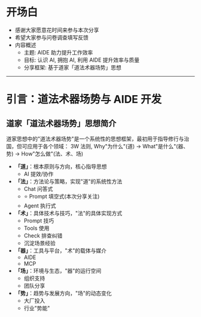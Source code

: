 # 开场白

- 感谢大家愿意花时间来参与本次分享
- 希望大家参与问卷调查填写反馈
- 内容概述
  - 主题: AIDE 助力提升工作效率
  - 目标: 认识 AI, 拥抱 AI, 利用 AIDE 提升效率与质量
  - 分享框架: 基于道家「道法术器场势」思想

---

# 引言：道法术器场势与 AIDE 开发

## 道家「道法术器场势」思想简介

道家思想中的"道法术器场势"是一个系统性的思想框架，最初用于指导修行与治国，但可应用于各个领域：
3W 法则, Why"为什么"(道) → What"是什么"(器、势) → How"怎么做"(法、术、场)

- **「道」**：根本原则与方向，核心指导思想
  - AI 提效/协作
- **「法」**：方法论与策略，实现"道"的系统性方法
  - Chat 问答式
  - ⭐️ Prompt 填空式(本次分享关注)
  - Agent 执行式
- **「术」**：具体技术与技巧，"法"的具体实现方式
  - Prompt 技巧
  - Tools 使用
  - Check 排查纠错
  - 沉淀场景经验
- **「器」**：工具与平台，"术"的载体与媒介
  - AIDE
  - MCP
- **「场」**：环境与生态，"器"的运行空间
  - 组织支持
  - 团队分享
- **「势」**：趋势与发展方向，"场"的动态变化
  - 大厂投入
  - 行业"势能"
